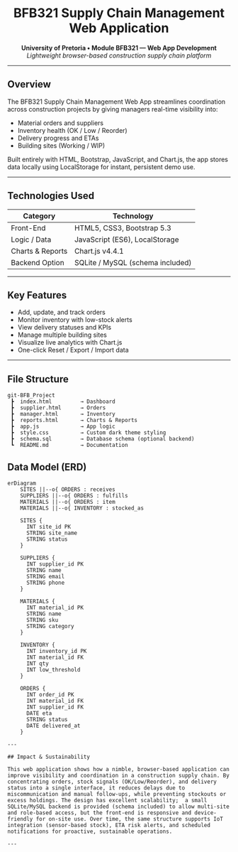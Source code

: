 <h1 align="center"> BFB321 Supply Chain Management Web Application</h1>

<p align="center">
  <strong>University of Pretoria • Module BFB321 — Web App Development</strong><br>
  <em>Lightweight browser-based construction supply chain platform</em>
</p>

---

## Overview

The BFB321 Supply Chain Management Web App streamlines coordination across construction projects by giving managers real-time visibility into:

- Material orders and suppliers  
- Inventory health (OK / Low / Reorder)  
- Delivery progress and ETAs  
- Building sites (Working / WIP)

Built entirely with HTML, Bootstrap, JavaScript, and Chart.js, the app stores data locally using LocalStorage for instant, persistent demo use.

---

## Technologies Used

| Category | Technology |
|-----------|-------------|
| Front-End | HTML5, CSS3, Bootstrap 5.3 |
| Logic / Data | JavaScript (ES6), LocalStorage |
| Charts & Reports | Chart.js v4.4.1 |
| Backend Option | SQLite / MySQL (schema included) |

---

## Key Features

- Add, update, and track orders  
- Monitor inventory with low-stock alerts  
- View delivery statuses and KPIs  
- Manage multiple building sites  
- Visualize live analytics with Chart.js  
- One-click Reset / Export / Import data  

---

## File Structure

```text
git-BFB_Project
 ┣  index.html         → Dashboard
 ┣  supplier.html      → Orders
 ┣  manager.html       → Inventory
 ┣  reports.html       → Charts & Reports
 ┣  app.js             → App logic
 ┣  style.css          → Custom dark theme styling
 ┣  schema.sql         → Database schema (optional backend)
 ┗  README.md          → Documentation

 ```

## Data Model (ERD)

```mermaid
erDiagram
    SITES ||--o{ ORDERS : receives
    SUPPLIERS ||--o{ ORDERS : fulfills
    MATERIALS ||--o{ ORDERS : item
    MATERIALS ||--o{ INVENTORY : stocked_as

    SITES {
      INT site_id PK
      STRING site_name
      STRING status
    }

    SUPPLIERS {
      INT supplier_id PK
      STRING name
      STRING email
      STRING phone
    }

    MATERIALS {
      INT material_id PK
      STRING name
      STRING sku
      STRING category
    }

    INVENTORY {
      INT inventory_id PK
      INT material_id FK
      INT qty
      INT low_threshold
    }

    ORDERS {
      INT order_id PK
      INT material_id FK
      INT supplier_id FK
      DATE eta
      STRING status
      DATE delivered_at
    }

--- 

## Impact & Sustainability

This web application shows how a nimble, browser-based application can improve visibility and coordination in a construction supply chain. By concentrating orders, stock signals (OK/Low/Reorder), and delivery status into a single interface, it reduces delays due to miscommunication and manual follow-ups, while preventing stockouts or excess holdings. The design has excellent scalability;  a small SQLite/MySQL backend is provided (schema included) to allow multi-site and role-based access, but the front-end is responsive and device-friendly for on-site use. Over time, the same structure supports IoT integration (sensor-based stock), ETA risk alerts, and scheduled notifications for proactive, sustainable operations.

--- 
